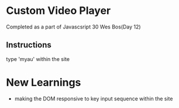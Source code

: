 # Custom Video Player
Completed as a part of Javascsript 30 Wes Bos(Day 12)

## Instructions
type 'myau' within the site

# New Learnings
* making the DOM responsive to key input sequence within the site
